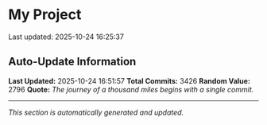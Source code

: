 # My Project


Last updated: 2025-10-24 16:25:37









































































































































































































































































































































































































































































































































































































































































































































































































































































































































































































































































































































































































































































































































































































































































































































































































































































































































































































































































































































































































































































































































































































































































































































































































































































































































































































































































































































































































































































































































































































































































































































































































































































































































































































































































































































































































































































































































































































































































































































































## Auto-Update Information

**Last Updated:** 2025-10-24 16:51:57
**Total Commits:** 3426
**Random Value:** 2796
**Quote:** _The journey of a thousand miles begins with a single commit._

---
_This section is automatically generated and updated._